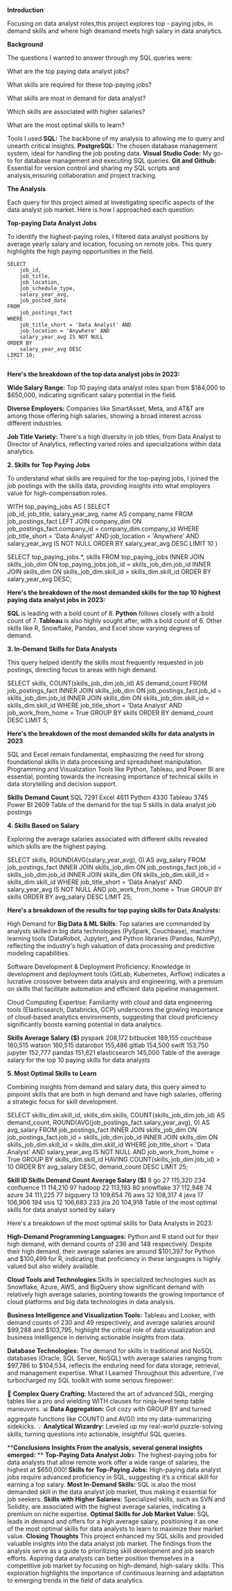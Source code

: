 **Introduction**

Focusing on data analyst roles,this project explores top - paying jobs, in demand skills and where high deamand meets high salary in data analytics.

**Background**

The questions I wanted to answer through my SQL queries were:

What are the top paying data analyst jobs?

What skills are required for these top-paying jobs?

What skills are most in demand for data analyst?

Which skills are associated with higher salaries?

What are the most optimal skills to learn?

Tools I used
**SQL:** The backbone of my analysis to allowing me to query and unearth critical insights.
**PostgreSQL:** The chosen database management system, ideal for handling the job posting data.
**Visual Studio Code:** My go-to for database management and executing SQL queries.
**Git and Github:** Essential for version control and sharing my SQL scripts and analysis,ensuring collaboration and project tracking.

**The Analysis**

Each query for this project aimed at investigating specific aspects of the data analyst job market. Here is how I approached each question:

**Top-paying Data Analyst Jobs**

To identify the highest-paying roles, I filtered data analyst positions by average yearly salary and location, focusing on remote jobs. 
This query highlights the high paying opportunities in the field.

    SELECT
        job_id,
        job_title,                   
        job_location,
        job_schedule_type,
        salary_year_avg,
        job_posted_date
    FROM
        job_postings_fact
    WHERE
        job_title_short = 'Data Analyst' AND
        job_location = 'Anywhere' AND
        salary_year_avg IS NOT NULL
    ORDER BY
        salary_year_avg DESC
    LIMIT 10;
    ```
**Here's the breakdown of the top data analyst jobs in 2023:**

**Wide Salary Range:** Top 10 paying data analyst roles span from $184,000 to $650,000, indicating significant salary potential in the field.

**Diverse Employers:** Companies like SmartAsset, Meta, and AT&T are among those offering high salaries, showing a broad interest across different industries.

**Job Title Variety:** There's a high diversity in job titles, from Data Analyst to Director of Analytics, reflecting varied roles and specializations within data analytics.

**2. Skills for Top Paying Jobs**

To understand what skills are required for the top-paying jobs, I joined the job postings with the skills data, providing insights into what employers value for high-compensation roles.

WITH top_paying_jobs AS (
    SELECT	
        job_id,
        job_title,
        salary_year_avg,
        name AS company_name
    FROM
        job_postings_fact
    LEFT JOIN company_dim ON job_postings_fact.company_id = company_dim.company_id
    WHERE
        job_title_short = 'Data Analyst' AND 
        job_location = 'Anywhere' AND 
        salary_year_avg IS NOT NULL
    ORDER BY
        salary_year_avg DESC
    LIMIT 10
)

SELECT 
    top_paying_jobs.*,
    skills
FROM top_paying_jobs
INNER JOIN skills_job_dim ON top_paying_jobs.job_id = skills_job_dim.job_id
INNER JOIN skills_dim ON skills_job_dim.skill_id = skills_dim.skill_id
ORDER BY
    salary_year_avg DESC;
    
**Here's the breakdown of the most demanded skills for the top 10 highest paying data analyst jobs in 2023:**

**SQL** is leading with a bold count of 8.
**Python** follows closely with a bold count of 7.
**Tableau** is also highly sought after, with a bold count of 6. Other skills like R, Snowflake, Pandas, and Excel show varying degrees of demand.

**3. In-Demand Skills for Data Analysts**

This query helped identify the skills most frequently requested in job postings, directing focus to areas with high demand.

SELECT 
    skills,
    COUNT(skills_job_dim.job_id) AS demand_count
FROM job_postings_fact
INNER JOIN skills_job_dim ON job_postings_fact.job_id = skills_job_dim.job_id
INNER JOIN skills_dim ON skills_job_dim.skill_id = skills_dim.skill_id
WHERE
    job_title_short = 'Data Analyst' 
    AND job_work_from_home = True 
GROUP BY
    skills
ORDER BY
    demand_count DESC
LIMIT 5;

**Here's the breakdown of the most demanded skills for data analysts in 2023**

SQL and Excel remain fundamental, emphasizing the need for strong foundational skills in data processing and spreadsheet manipulation.
Programming and Visualization Tools like Python, Tableau, and Power BI are essential, pointing towards the increasing importance of technical skills in data storytelling and decision support.

**Skills**	    **Demand Count**
SQL	            7291
Excel	        4611
Python	        4330
Tableau	        3745
Power BI	    2609
Table of the demand for the top 5 skills in data analyst job postings

**4. Skills Based on Salary**

Exploring the average salaries associated with different skills revealed which skills are the highest paying.

SELECT 
    skills,
    ROUND(AVG(salary_year_avg), 0) AS avg_salary
FROM job_postings_fact
INNER JOIN skills_job_dim ON job_postings_fact.job_id = skills_job_dim.job_id
INNER JOIN skills_dim ON skills_job_dim.skill_id = skills_dim.skill_id
WHERE
    job_title_short = 'Data Analyst'
    AND salary_year_avg IS NOT NULL
    AND job_work_from_home = True 
GROUP BY
    skills
ORDER BY
    avg_salary DESC
LIMIT 25;

**Here's a breakdown of the results for top paying skills for Data Analysts:**

High Demand for **Big Data & ML Skills**: Top salaries are commanded by analysts skilled in big data technologies (PySpark, Couchbase), machine learning tools (DataRobot, Jupyter), and Python libraries (Pandas, NumPy), reflecting the industry's high valuation of data processing and predictive modeling capabilities.

Software Development & Deployment Proficiency: Knowledge in development and deployment tools (GitLab, Kubernetes, Airflow) indicates a lucrative crossover between data analysis and engineering, with a premium on skills that facilitate automation and efficient data pipeline management.

Cloud Computing Expertise: Familiarity with cloud and data engineering tools (Elasticsearch, Databricks, GCP) underscores the growing importance of cloud-based analytics environments, suggesting that cloud proficiency significantly boosts earning potential in data analytics.

**Skills	        Average Salary ($)**
pyspark	            208,172
bitbucket	        189,155
couchbase	        160,515
watson	            160,515
datarobot	        155,486
gitlab	            154,500
swift	            153,750
jupyter	            152,777
pandas	            151,821
elasticsearch	    145,000
Table of the average salary for the top 10 paying skills for data analysts

**5. Most Optimal Skills to Learn**

Combining insights from demand and salary data, this query aimed to pinpoint skills that are both in high demand and have high salaries, offering a strategic focus for skill development.

SELECT 
    skills_dim.skill_id,
    skills_dim.skills,
    COUNT(skills_job_dim.job_id) AS demand_count,
    ROUND(AVG(job_postings_fact.salary_year_avg), 0) AS avg_salary
FROM job_postings_fact
INNER JOIN skills_job_dim ON job_postings_fact.job_id = skills_job_dim.job_id
INNER JOIN skills_dim ON skills_job_dim.skill_id = skills_dim.skill_id
WHERE
    job_title_short = 'Data Analyst'
    AND salary_year_avg IS NOT NULL
    AND job_work_from_home = True 
GROUP BY
    skills_dim.skill_id
HAVING
    COUNT(skills_job_dim.job_id) > 10
ORDER BY
    avg_salary DESC,
    demand_count DESC
LIMIT 25;

**Skill ID	    Skills	    Demand Count	Average Salary ($)**
8	               go	        27	            115,320
234	           confluence	    11	            114,210
97	           hadoop	        22	            113,193
80	           snowflake	    37	            112,948
74	           azure	        34	            111,225
77	           bigquery	        13	            109,654
76	           aws	            32	            108,317
4	           java	            17	            106,906
194	           ssis	            12	            106,683
233	           jira	            20	            104,918
Table of the most optimal skills for data analyst sorted by salary

Here's a breakdown of the most optimal skills for Data Analysts in 2023:

**High-Demand Programming Languages:** Python and R stand out for their high demand, with demand counts of 236 and 148 respectively. Despite their high demand, their average salaries are around $101,397 for Python and $100,499 for R, indicating that proficiency in these languages is highly valued but also widely available.

**Cloud Tools and Technologies**:Skills in specialized technologies such as Snowflake, Azure, AWS, and BigQuery show significant demand with relatively high average salaries, pointing towards the growing importance of cloud platforms and big data technologies in data analysis.

**Business Intelligence and Visualization Tools:** Tableau and Looker, with demand counts of 230 and 49 respectively, and average salaries around $99,288 and $103,795, highlight the critical role of data visualization and business intelligence in deriving actionable insights from data.

**Database Technologies:** The demand for skills in traditional and NoSQL databases (Oracle, SQL Server, NoSQL) with average salaries ranging from $97,786 to $104,534, reflects the enduring need for data storage, retrieval, and management expertise.
What I Learned
Throughout this adventure, I've turbocharged my SQL toolkit with some serious firepower:

🧩 **Complex Query Crafting**: Mastered the art of advanced SQL, merging tables like a pro and wielding WITH clauses for ninja-level temp table maneuvers.
📊 **Data Aggregation:** Got cozy with GROUP BY and turned aggregate functions like COUNT() and AVG() into my data-summarizing sidekicks.
💡 **Analytical Wizardry:** Leveled up my real-world puzzle-solving skills, turning questions into actionable, insightful SQL queries.

****Conclusions
Insights
From the analysis, several general insights emerged:**
**
**Top-Paying Data Analyst Job**s: The highest-paying jobs for data analysts that allow remote work offer a wide range of salaries, the highest at $650,000!
**Skills for Top-Paying Jobs:** High-paying data analyst jobs require advanced proficiency in SQL, suggesting it’s a critical skill for earning a top salary.
**Most In-Demand Skills:** SQL is also the most demanded skill in the data analyst job market, thus making it essential for job seekers.
**Skills with Higher Salaries:** Specialized skills, such as SVN and Solidity, are associated with the highest average salaries, indicating a premium on niche expertise.
**Optimal Skills for Job Market Value:** SQL leads in demand and offers for a high average salary, positioning it as one of the most optimal skills for data analysts to learn to maximize their market value.
**Closing Thoughts**
This project enhanced my SQL skills and provided valuable insights into the data analyst job market. The findings from the analysis serve as a guide to prioritizing skill development and job search efforts. Aspiring data analysts can better position themselves in a competitive job market by focusing on high-demand, high-salary skills. This exploration highlights the importance of continuous learning and adaptation to emerging trends in the field of data analytics.
